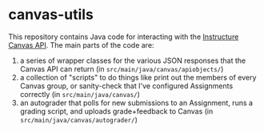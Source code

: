 # canvas-utils

This repository contains Java code for interacting with the [Instructure Canvas API](https://canvas.instructure.com/doc/api/). The main parts of the code are:
1. a series of wrapper classes for the various JSON responses that the Canvas API can return (in `src/main/java/canvas/apiobjects/`)
2. a collection of "scripts" to do things like print out the members of every Canvas group, or sanity-check that I've configured Assignments correctly (in `src/main/java/canvas/`)
3. an autograder that polls for new submissions to an Assignment, runs a grading script, and uploads grade+feedback to Canvas (in `src/main/java/canvas/autograder/`)
